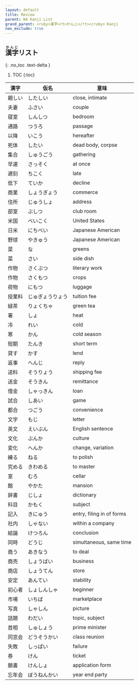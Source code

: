 ```yaml
---
layout: default
title: Review
parent: N4 Kanji List
grand_parent: <ruby>漢字<rt>かんじ</rt></ruby> Kanji
nav_exclude: true
---
```


## <ruby>漢字<rt>かんじ</rt></ruby>リスト
{: .no_toc .text-delta }

1. TOC
{:toc}

| 漢字   | 仮名             | 意味                      |
| ------ | ---------------- | ------------------------- |
| 親しい | したしい         | close, intimate           |
| 夫妻   | ふさい           | couple                    |
| 寝室   | しんしつ         | bedroom                   |
| 通路   | つうろ           | passage                   |
| 以降   | いこう           | hereafter                 |
| 死体   | したい           | dead body, corpse         |
| 集合   | しゅうごう       | gathering                 |
| 早速   | さっそく         | at once                   |
| 遅刻   | ちこく           | late                      |
| 低下   | ていか           | decline                   |
| 商業   | しょうぎょう     | commerce                  |
| 住所   | じゅうしょ       | address                   |
| 部室   | ぶしつ           | club room                 |
| 米国   | べいこく         | United States             |
| 日米   | にちべい         | Japanese American         |
| 野球   | やきゅう         | Japanese American         |
| 菜     | な               | greens                    |
| 菜     | さい             | side dish                 |
| 作物   | さくぶつ         | literary work             |
| 作物   | さくもつ         | crops                     |
| 荷物   | にもつ           | luggage                   |
| 授業料 | じゅぎょうりょう | tuition fee               |
| 緑茶   | りょくちゃ       | green tea                 |
| 署     | しょ             | heat                      |
| 冷     | れい             | cold                      |
| 寒     | かん             | cold season               |
| 短期   | たんき           | short term                |
| 貸す   | かす             | lend                      |
| 返事   | へんじ           | reply                     |
| 送料   | そうりょう       | shipping fee              |
| 送金   | そうきん         | remittance                |
| 借金   | しゃっきん       | loan                      |
| 試合   | しあい           | game                      |
| 都合   | つごう           | convenience               |
| 文字   | もじ             | letter                    |
| 英文   | えいぶん         | English sentence          |
| 文化   | ぶんか           | culture                   |
| 変化   | へんか           | change, variation         |
| 練る   | ねる             | to polish                 |
| 究める | きわめる         | to master                 |
| 室     | むろ             | cellar                    |
| 館     | やかた           | mansion                   |
| 辞書   | じしょ           | dictionary                |
| 科目   | かもく           | subject                   |
| 記入   | きにゅう         | entry, filing in of forms |
| 社内   | しゃない         | within a company          |
| 結論   | けつろん         | conclusion                |
| 同時   | どうじ           | simultaneous, same time   |
| 商う   | あきなう         | to deal                   |
| 商売   | しょうばい       | business                  |
| 商店   | しょうてん       | store                     |
| 安定   | あんてい         | stability                 |
| 初心者 | しょしんしゃ     | beginner                  |
| 市場   | いちば           | marketplace               |
| 写真   | しゃしん         | picture                   |
| 話題   | わだい           | topic, subject            |
| 首相   | しゅしょう       | prime minister            |
| 同窓会 | どうそうかい     | class reunion             |
| 失敗   | しっぱい         | failure                   |
| 券     | けん             | ticket                    |
| 願書   | けんしょ         | application form          |
| 忘年会 | ぼうねんかい     | year end party            |
